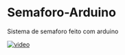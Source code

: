 # Semaforo-Arduino
Sistema de semaforo feito com arduino


[![video](https://img.youtube.com/vi/Lbi7a-hn3zs/0.jpg)](https://www.youtube.com/watch?v=Lbi7a-hn3zs)
